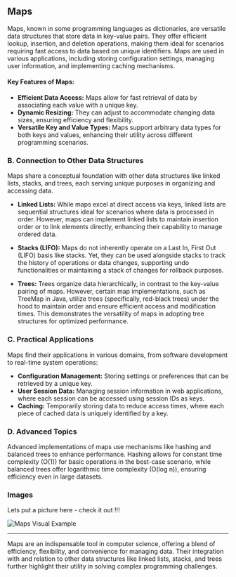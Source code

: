 ## Maps

Maps, known in some programming languages as dictionaries, are versatile data structures that store data in key-value pairs. They offer efficient lookup, insertion, and deletion operations, making them ideal for scenarios requiring fast access to data based on unique identifiers. Maps are used in various applications, including storing configuration settings, managing user information, and implementing caching mechanisms.

#### Key Features of Maps:

- **Efficient Data Access:** Maps allow for fast retrieval of data by associating each value with a unique key.
- **Dynamic Resizing:** They can adjust to accommodate changing data sizes, ensuring efficiency and flexibility.
- **Versatile Key and Value Types:** Maps support arbitrary data types for both keys and values, enhancing their utility across different programming scenarios.

### B. Connection to Other Data Structures

Maps share a conceptual foundation with other data structures like linked lists, stacks, and trees, each serving unique purposes in organizing and accessing data.

- **Linked Lists:** While maps excel at direct access via keys, linked lists are sequential structures ideal for scenarios where data is processed in order. However, maps can implement linked lists to maintain insertion order or to link elements directly, enhancing their capability to manage ordered data.

- **Stacks (LIFO):** Maps do not inherently operate on a Last In, First Out (LIFO) basis like stacks. Yet, they can be used alongside stacks to track the history of operations or data changes, supporting undo functionalities or maintaining a stack of changes for rollback purposes.

- **Trees:** Trees organize data hierarchically, in contrast to the key-value pairing of maps. However, certain map implementations, such as TreeMap in Java, utilize trees (specifically, red-black trees) under the hood to maintain order and ensure efficient access and modification times. This demonstrates the versatility of maps in adopting tree structures for optimized performance.

### C. Practical Applications

Maps find their applications in various domains, from software development to real-time system operations:

- **Configuration Management:** Storing settings or preferences that can be retrieved by a unique key.
- **User Session Data:** Managing session information in web applications, where each session can be accessed using session IDs as keys.
- **Caching:** Temporarily storing data to reduce access times, where each piece of cached data is uniquely identified by a key.

### D. Advanced Topics

Advanced implementations of maps use mechanisms like hashing and balanced trees to enhance performance. Hashing allows for constant time complexity (O(1)) for basic operations in the best-case scenario, while balanced trees offer logarithmic time complexity (O(log n)), ensuring efficiency even in large datasets.

### Images

Lets put a picture here - check it out !!!

![Maps Visual Example](/assets/images/maps-visualization.jpg "Visual Example of Maps Usage")

---

Maps are an indispensable tool in computer science, offering a blend of efficiency, flexibility, and convenience for managing data. Their integration with and relation to other data structures like linked lists, stacks, and trees further highlight their utility in solving complex programming challenges.
